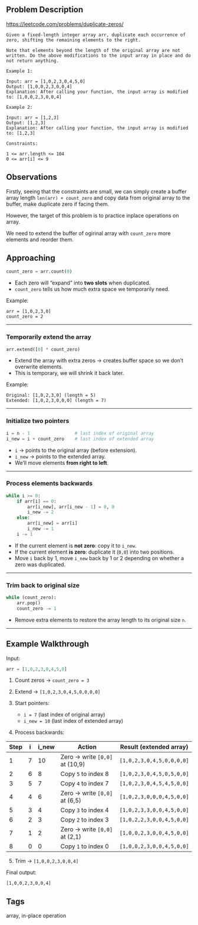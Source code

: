 ## Problem Description

https://leetcode.com/problems/duplicate-zeros/

```
Given a fixed-length integer array arr, duplicate each occurrence of zero, shifting the remaining elements to the right.

Note that elements beyond the length of the original array are not written. Do the above modifications to the input array in place and do not return anything.

Example 1:

Input: arr = [1,0,2,3,0,4,5,0]
Output: [1,0,0,2,3,0,0,4]
Explanation: After calling your function, the input array is modified to: [1,0,0,2,3,0,0,4]

Example 2:

Input: arr = [1,2,3]
Output: [1,2,3]
Explanation: After calling your function, the input array is modified to: [1,2,3]

Constraints:

1 <= arr.length <= 104
0 <= arr[i] <= 9
```

## Observations

Firstly, seeing that the constraints are small, we can simply create a buffer array length ```len(arr) + count_zero``` and copy data from original array to the buffer, make duplicate zero if facing them.

However, the target of this problem is to practice inplace operations on array.

We need to extend the buffer of ogirinal array with ```count_zero``` more elements and reorder them.

## Approaching

```python
count_zero = arr.count(0)
```

* Each zero will “expand” into **two slots** when duplicated.
* `count_zero` tells us how much extra space we temporarily need.

Example:

```
arr = [1,0,2,3,0]
count_zero = 2
```

---

### Temporarily extend the array

```python
arr.extend([0] * count_zero)
```

* Extend the array with extra zeros → creates buffer space so we don’t overwrite elements.
* This is temporary, we will shrink it back later.

Example:

```
Original: [1,0,2,3,0] (length = 5)
Extended: [1,0,2,3,0,0,0] (length = 7)
```

---

### Initialize two pointers

```python
i = n - 1                 # last index of original array
i_new = i + count_zero    # last index of extended array
```

* `i` → points to the original array (before extension).
* `i_new` → points to the extended array.
* We’ll move elements **from right to left**.

---

### Process elements backwards

```python
while i >= 0:
    if arr[i] == 0:
        arr[i_new], arr[i_new - 1] = 0, 0
        i_new -= 2
    else:
        arr[i_new] = arr[i]
        i_new -= 1
    i -= 1
```

* If the current element is **not zero**: copy it to `i_new`.
* If the current element **is zero**: duplicate it (`0,0`) into two positions.
* Move `i` back by 1, move `i_new` back by 1 or 2 depending on whether a zero was duplicated.

---

### Trim back to original size

```python
while (count_zero):
    arr.pop()
    count_zero -= 1
```

* Remove extra elements to restore the array length to its original size `n`.

---

## Example Walkthrough

Input:

```python
arr = [1,0,2,3,0,4,5,0]
```

1. Count zeros → `count_zero = 3`

2. Extend → `[1,0,2,3,0,4,5,0,0,0,0]`

3. Start pointers:

   * `i = 7` (last index of original array)
   * `i_new = 10` (last index of extended array)

4. Process backwards:

| Step | i | i_new | Action                         | Result (extended array)   |
| ---- | - | ----- | ------------------------------ | ------------------------- |
| 1    | 7 | 10    | Zero → write `[0,0]` at (10,9) | `[1,0,2,3,0,4,5,0,0,0,0]` |
| 2    | 6 | 8     | Copy `5` to index 8            | `[1,0,2,3,0,4,5,0,5,0,0]` |
| 3    | 5 | 7     | Copy `4` to index 7            | `[1,0,2,3,0,4,5,4,5,0,0]` |
| 4    | 4 | 6     | Zero → write `[0,0]` at (6,5)  | `[1,0,2,3,0,0,0,4,5,0,0]` |
| 5    | 3 | 4     | Copy `3` to index 4            | `[1,0,2,3,3,0,0,4,5,0,0]` |
| 6    | 2 | 3     | Copy `2` to index 3            | `[1,0,2,2,3,0,0,4,5,0,0]` |
| 7    | 1 | 2     | Zero → write `[0,0]` at (2,1)  | `[1,0,0,2,3,0,0,4,5,0,0]` |
| 8    | 0 | 0     | Copy `1` to index 0            | `[1,0,0,2,3,0,0,4,5,0,0]` |

5. Trim → `[1,0,0,2,3,0,0,4]`

Final output:

```
[1,0,0,2,3,0,0,4]
```

## Tags

array, in-place operation